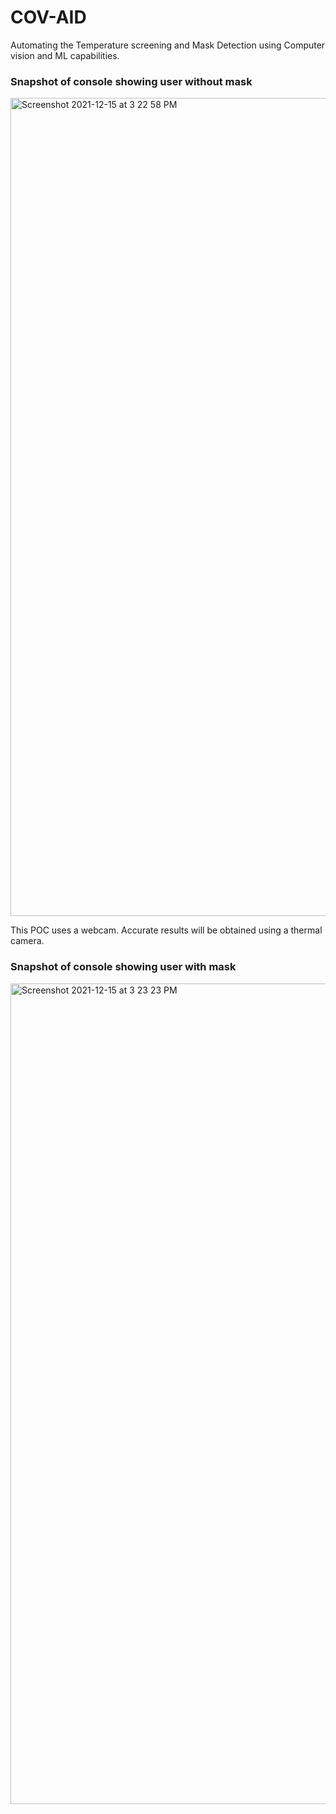 # COV-AID
Automating the Temperature screening and Mask Detection using Computer vision and ML capabilities.

### Snapshot of console showing user without mask
<img width="1309" alt="Screenshot 2021-12-15 at 3 22 58 PM" src="https://user-images.githubusercontent.com/25281293/146164379-65a09d11-2899-4f56-951d-ae68401c0050.png">

This POC uses a webcam. Accurate results will be obtained using a thermal camera.

### Snapshot of console showing user with mask
<img width="1313" alt="Screenshot 2021-12-15 at 3 23 23 PM" src="https://user-images.githubusercontent.com/25281293/146164547-f818c0b6-3b5f-43a2-b697-529db9d3632a.png">
